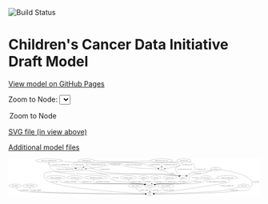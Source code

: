 <link rel='stylesheet' href="assets/style.css">
<link rel='stylesheet' href="https://unpkg.com/leaflet@1.5.1/dist/leaflet.css" integrity="sha512-xwE/Az9zrjBIphAcBb3F6JVqxf46+CDLwfLMHloNu6KEQCAWi6HcDUbeOfBIptF7tcCzusKFjFw2yuvEpDL9wQ==" crossorigin="">
<script type="text/javascript" src="https://code.jquery.com/jquery-3.2.1.min.js"></script>
<script type="text/javascript"  src="https://unpkg.com/leaflet@1.5.1/dist/leaflet.js"></script>
<script type="text/javascript" src="assets/actions.js"></script>

![Build Status](https://github.com/CBIIT/ccdi-model/actions/workflows/model-test-and-deploy.yml/badge.svg)

# Children's Cancer Data Initiative Draft Model

[View model on GitHub Pages](https://cbiit.github.io/ccdi-model/)



Zoom to Node: <select id="node_select">
  <option value="">Zoom to Node</option>
</select>
<div id="model"></div>

<p>
<a href="./model-desc/ccdi-model.svg">SVG file (in view above)</a>
<p>
<a href="./model-desc">Additional model files</a>
<div id='graph' style='display:off;'>
<svg width="2611pt" height="392pt"
 viewBox="0.00 0.00 2611.04 392.00" xmlns="http://www.w3.org/2000/svg" xmlns:xlink="http://www.w3.org/1999/xlink">
<g id="graph0" class="graph" transform="scale(1 1) rotate(0) translate(4 388)">
<title>Perl</title>
<polygon fill="#ffffff" stroke="transparent" points="-4,4 -4,-388 2607.0444,-388 2607.0444,4 -4,4"/>
<!-- medical_history -->
<g id="node1" class="node">
<title>medical_history</title>
<ellipse fill="none" stroke="#000000" cx="1240.0444" cy="-192" rx="85.2851" ry="18"/>
<text text-anchor="middle" x="1240.0444" y="-188.3" font-family="Times,serif" font-size="14.00" fill="#000000">medical_history</text>
</g>
<!-- participant -->
<g id="node8" class="node">
<title>participant</title>
<ellipse fill="none" stroke="#000000" cx="1461.0444" cy="-105" rx="62.2891" ry="18"/>
<text text-anchor="middle" x="1461.0444" y="-101.3" font-family="Times,serif" font-size="14.00" fill="#000000">participant</text>
</g>
<!-- medical_history&#45;&gt;participant -->
<g id="edge20" class="edge">
<title>medical_history&#45;&gt;participant</title>
<path fill="none" stroke="#000000" d="M1240.2377,-173.8048C1241.3747,-162.6856 1244.7761,-149.0916 1254.0444,-141 1276.8436,-121.0954 1359.3165,-128.6792 1389.0444,-123 1394.344,-121.9876 1399.8364,-120.8247 1405.3166,-119.5878"/>
<polygon fill="#000000" stroke="#000000" points="1406.1814,-122.9801 1415.1236,-117.2977 1404.5896,-116.1634 1406.1814,-122.9801"/>
<text text-anchor="middle" x="1322.0444" y="-144.8" font-family="Times,serif" font-size="14.00" fill="#000000">of_medical_history</text>
</g>
<!-- pathology_file -->
<g id="node2" class="node">
<title>pathology_file</title>
<ellipse fill="none" stroke="#000000" cx="1814.0444" cy="-366" rx="76.0865" ry="18"/>
<text text-anchor="middle" x="1814.0444" y="-362.3" font-family="Times,serif" font-size="14.00" fill="#000000">pathology_file</text>
</g>
<!-- pdx -->
<g id="node13" class="node">
<title>pdx</title>
<ellipse fill="none" stroke="#000000" cx="1583.0444" cy="-279" rx="27.8951" ry="18"/>
<text text-anchor="middle" x="1583.0444" y="-275.3" font-family="Times,serif" font-size="14.00" fill="#000000">pdx</text>
</g>
<!-- pathology_file&#45;&gt;pdx -->
<g id="edge6" class="edge">
<title>pathology_file&#45;&gt;pdx</title>
<path fill="none" stroke="#000000" d="M1803.1781,-348.138C1795.3674,-336.861 1783.8098,-322.9652 1770.0444,-315 1745.1697,-300.6064 1667.8382,-289.1597 1620.7694,-283.2955"/>
<polygon fill="#000000" stroke="#000000" points="1620.995,-279.7972 1610.645,-282.0619 1620.1483,-286.7458 1620.995,-279.7972"/>
<text text-anchor="middle" x="1849.0444" y="-318.8" font-family="Times,serif" font-size="14.00" fill="#000000">of_pathology_file</text>
</g>
<!-- sample -->
<g id="node18" class="node">
<title>sample</title>
<ellipse fill="none" stroke="#000000" cx="1805.0444" cy="-192" rx="44.393" ry="18"/>
<text text-anchor="middle" x="1805.0444" y="-188.3" font-family="Times,serif" font-size="14.00" fill="#000000">sample</text>
</g>
<!-- pathology_file&#45;&gt;sample -->
<g id="edge7" class="edge">
<title>pathology_file&#45;&gt;sample</title>
<path fill="none" stroke="#000000" d="M1865.5055,-352.7277C1886.445,-346.2948 1907.3088,-338.1976 1914.0444,-330 1933.564,-306.2436 1934.1418,-287.7853 1919.0444,-261 1917.8925,-258.9563 1872.4104,-231.7879 1839.2514,-212.1625"/>
<polygon fill="#000000" stroke="#000000" points="1840.6621,-208.9306 1830.2727,-206.8543 1837.0997,-214.9563 1840.6621,-208.9306"/>
<text text-anchor="middle" x="1990.0444" y="-275.3" font-family="Times,serif" font-size="14.00" fill="#000000">of_pathology_file</text>
</g>
<!-- cell_line -->
<g id="node19" class="node">
<title>cell_line</title>
<ellipse fill="none" stroke="#000000" cx="746.0444" cy="-279" rx="49.2915" ry="18"/>
<text text-anchor="middle" x="746.0444" y="-275.3" font-family="Times,serif" font-size="14.00" fill="#000000">cell_line</text>
</g>
<!-- pathology_file&#45;&gt;cell_line -->
<g id="edge5" class="edge">
<title>pathology_file&#45;&gt;cell_line</title>
<path fill="none" stroke="#000000" d="M1755.3716,-354.5185C1740.0269,-351.9333 1723.4636,-349.5102 1708.0444,-348 1634.4805,-340.7948 1113.6046,-352.0188 1043.0444,-330 1031.3944,-326.3645 1031.4906,-319.2337 1020.0444,-315 981.737,-300.831 873.1865,-289.5852 804.7716,-283.6416"/>
<polygon fill="#000000" stroke="#000000" points="804.8297,-280.1338 794.5677,-282.7685 804.2328,-287.1084 804.8297,-280.1338"/>
<text text-anchor="middle" x="1104.0444" y="-318.8" font-family="Times,serif" font-size="14.00" fill="#000000">of_pathology_file</text>
</g>
<!-- single_cell_sequencing_file -->
<g id="node3" class="node">
<title>single_cell_sequencing_file</title>
<ellipse fill="none" stroke="#000000" cx="415.0444" cy="-366" rx="137.5759" ry="18"/>
<text text-anchor="middle" x="415.0444" y="-362.3" font-family="Times,serif" font-size="14.00" fill="#000000">single_cell_sequencing_file</text>
</g>
<!-- single_cell_sequencing_file&#45;&gt;pdx -->
<g id="edge30" class="edge">
<title>single_cell_sequencing_file&#45;&gt;pdx</title>
<path fill="none" stroke="#000000" d="M538.5057,-357.9086C591.5941,-354.5805 654.3549,-350.8471 711.0444,-348 761.4649,-345.4677 1117.6899,-347.4985 1165.0444,-330 1175.1363,-326.2708 1174.0496,-318.982 1184.0444,-315 1249.0166,-289.1144 1458.1508,-281.6823 1544.8437,-279.6852"/>
<polygon fill="#000000" stroke="#000000" points="1545.1117,-283.1803 1555.0329,-279.4628 1544.9589,-276.182 1545.1117,-283.1803"/>
<text text-anchor="middle" x="1292.5444" y="-318.8" font-family="Times,serif" font-size="14.00" fill="#000000">of_single_cell_sequencing_file</text>
</g>
<!-- single_cell_sequencing_file&#45;&gt;sample -->
<g id="edge29" class="edge">
<title>single_cell_sequencing_file&#45;&gt;sample</title>
<path fill="none" stroke="#000000" d="M413.0747,-347.8057C412.7164,-337.7304 413.514,-325.2161 418.0444,-315 431.677,-284.2589 440.4291,-274.9129 471.0444,-261 585.5452,-208.966 910.3845,-233.25 1036.0444,-228 1194.8451,-221.3654 1594.4903,-237.4316 1751.0444,-210 1754.9836,-209.3098 1759.0267,-208.388 1763.0426,-207.325"/>
<polygon fill="#000000" stroke="#000000" points="1764.2787,-210.6102 1772.894,-204.4437 1762.3136,-203.8917 1764.2787,-210.6102"/>
<text text-anchor="middle" x="579.5444" y="-275.3" font-family="Times,serif" font-size="14.00" fill="#000000">of_single_cell_sequencing_file</text>
</g>
<!-- single_cell_sequencing_file&#45;&gt;cell_line -->
<g id="edge31" class="edge">
<title>single_cell_sequencing_file&#45;&gt;cell_line</title>
<path fill="none" stroke="#000000" d="M415.9149,-347.9361C417.4637,-336.7235 421.3849,-322.9771 431.0444,-315 435.9548,-310.9448 598.4727,-293.9304 688.0959,-284.8191"/>
<polygon fill="#000000" stroke="#000000" points="688.5244,-288.2936 698.12,-283.802 687.8178,-281.3294 688.5244,-288.2936"/>
<text text-anchor="middle" x="539.5444" y="-318.8" font-family="Times,serif" font-size="14.00" fill="#000000">of_single_cell_sequencing_file</text>
</g>
<!-- publication -->
<g id="node4" class="node">
<title>publication</title>
<ellipse fill="none" stroke="#000000" cx="63.0444" cy="-105" rx="63.0888" ry="18"/>
<text text-anchor="middle" x="63.0444" y="-101.3" font-family="Times,serif" font-size="14.00" fill="#000000">publication</text>
</g>
<!-- study -->
<g id="node14" class="node">
<title>study</title>
<ellipse fill="none" stroke="#000000" cx="1461.0444" cy="-18" rx="36.2938" ry="18"/>
<text text-anchor="middle" x="1461.0444" y="-14.3" font-family="Times,serif" font-size="14.00" fill="#000000">study</text>
</g>
<!-- publication&#45;&gt;study -->
<g id="edge34" class="edge">
<title>publication&#45;&gt;study</title>
<path fill="none" stroke="#000000" d="M73.9741,-87.1168C82.2598,-75.3631 94.8066,-60.9224 110.0444,-54 170.5638,-26.5066 1182.8252,-19.4776 1414.2035,-18.227"/>
<polygon fill="#000000" stroke="#000000" points="1414.331,-21.7265 1424.3123,-18.1734 1414.2938,-14.7266 1414.331,-21.7265"/>
<text text-anchor="middle" x="161.0444" y="-57.8" font-family="Times,serif" font-size="14.00" fill="#000000">of_publication</text>
</g>
<!-- radiology_file -->
<g id="node5" class="node">
<title>radiology_file</title>
<ellipse fill="none" stroke="#000000" cx="1669.0444" cy="-192" rx="73.387" ry="18"/>
<text text-anchor="middle" x="1669.0444" y="-188.3" font-family="Times,serif" font-size="14.00" fill="#000000">radiology_file</text>
</g>
<!-- radiology_file&#45;&gt;participant -->
<g id="edge10" class="edge">
<title>radiology_file&#45;&gt;participant</title>
<path fill="none" stroke="#000000" d="M1647.2348,-174.5653C1632.6231,-163.6111 1612.5551,-149.916 1593.0444,-141 1585.8246,-137.7007 1550.1551,-128.0316 1517.7148,-119.5443"/>
<polygon fill="#000000" stroke="#000000" points="1518.3453,-116.0918 1507.7859,-116.9566 1516.5799,-122.8655 1518.3453,-116.0918"/>
<text text-anchor="middle" x="1678.0444" y="-144.8" font-family="Times,serif" font-size="14.00" fill="#000000">of_radiology_file</text>
</g>
<!-- study_funding -->
<g id="node6" class="node">
<title>study_funding</title>
<ellipse fill="none" stroke="#000000" cx="221.0444" cy="-105" rx="77.1866" ry="18"/>
<text text-anchor="middle" x="221.0444" y="-101.3" font-family="Times,serif" font-size="14.00" fill="#000000">study_funding</text>
</g>
<!-- study_funding&#45;&gt;study -->
<g id="edge16" class="edge">
<title>study_funding&#45;&gt;study</title>
<path fill="none" stroke="#000000" d="M215.8191,-87.0358C213.8105,-76.0088 213.693,-62.4307 222.0444,-54 243.4163,-32.4253 1190.9278,-20.9032 1414.2502,-18.4843"/>
<polygon fill="#000000" stroke="#000000" points="1414.3688,-21.9833 1424.3306,-18.376 1414.2935,-14.9837 1414.3688,-21.9833"/>
<text text-anchor="middle" x="284.0444" y="-57.8" font-family="Times,serif" font-size="14.00" fill="#000000">of_study_funding</text>
</g>
<!-- methylation_array_file -->
<g id="node7" class="node">
<title>methylation_array_file</title>
<ellipse fill="none" stroke="#000000" cx="1583.0444" cy="-366" rx="115.8798" ry="18"/>
<text text-anchor="middle" x="1583.0444" y="-362.3" font-family="Times,serif" font-size="14.00" fill="#000000">methylation_array_file</text>
</g>
<!-- methylation_array_file&#45;&gt;pdx -->
<g id="edge13" class="edge">
<title>methylation_array_file&#45;&gt;pdx</title>
<path fill="none" stroke="#000000" d="M1583.0444,-347.9735C1583.0444,-336.1918 1583.0444,-320.5607 1583.0444,-307.1581"/>
<polygon fill="#000000" stroke="#000000" points="1586.5445,-307.0033 1583.0444,-297.0034 1579.5445,-307.0034 1586.5445,-307.0033"/>
<text text-anchor="middle" x="1674.5444" y="-318.8" font-family="Times,serif" font-size="14.00" fill="#000000">of_methylation_array_file</text>
</g>
<!-- methylation_array_file&#45;&gt;sample -->
<g id="edge11" class="edge">
<title>methylation_array_file&#45;&gt;sample</title>
<path fill="none" stroke="#000000" d="M1669.8192,-354.0719C1714.2441,-347.0765 1760.411,-338.057 1767.0444,-330 1788.0836,-304.4456 1734.6521,-301.2735 1732.0444,-297 1723.7102,-283.342 1725.7139,-275.6944 1732.0444,-261 1740.3695,-241.6757 1757.0631,-225.2396 1772.3875,-213.2618"/>
<polygon fill="#000000" stroke="#000000" points="1774.7661,-215.8545 1780.6984,-207.0761 1770.5867,-210.2391 1774.7661,-215.8545"/>
<text text-anchor="middle" x="1823.5444" y="-275.3" font-family="Times,serif" font-size="14.00" fill="#000000">of_methylation_array_file</text>
</g>
<!-- methylation_array_file&#45;&gt;cell_line -->
<g id="edge12" class="edge">
<title>methylation_array_file&#45;&gt;cell_line</title>
<path fill="none" stroke="#000000" d="M1468.5967,-363.3665C1274.4831,-358.4699 895.933,-346.9032 837.0444,-330 815.55,-323.8303 793.62,-311.7475 776.675,-300.8911"/>
<polygon fill="#000000" stroke="#000000" points="778.5715,-297.9492 768.297,-295.3635 774.7165,-303.7921 778.5715,-297.9492"/>
<text text-anchor="middle" x="928.5444" y="-318.8" font-family="Times,serif" font-size="14.00" fill="#000000">of_methylation_array_file</text>
</g>
<!-- participant&#45;&gt;study -->
<g id="edge28" class="edge">
<title>participant&#45;&gt;study</title>
<path fill="none" stroke="#000000" d="M1461.0444,-86.9735C1461.0444,-75.1918 1461.0444,-59.5607 1461.0444,-46.1581"/>
<polygon fill="#000000" stroke="#000000" points="1464.5445,-46.0033 1461.0444,-36.0034 1457.5445,-46.0034 1464.5445,-46.0033"/>
<text text-anchor="middle" x="1511.5444" y="-57.8" font-family="Times,serif" font-size="14.00" fill="#000000">of_participant</text>
</g>
<!-- follow_up -->
<g id="node9" class="node">
<title>follow_up</title>
<ellipse fill="none" stroke="#000000" cx="2043.0444" cy="-192" rx="55.4913" ry="18"/>
<text text-anchor="middle" x="2043.0444" y="-188.3" font-family="Times,serif" font-size="14.00" fill="#000000">follow_up</text>
</g>
<!-- follow_up&#45;&gt;participant -->
<g id="edge22" class="edge">
<title>follow_up&#45;&gt;participant</title>
<path fill="none" stroke="#000000" d="M1999.8022,-180.6409C1961.1438,-170.4597 1910.2323,-156.9751 1908.0444,-156 1896.8973,-151.032 1896.6501,-144.7743 1885.0444,-141 1810.3488,-116.708 1609.7132,-134.7082 1532.0444,-123 1526.6217,-122.1826 1521.0112,-121.1297 1515.43,-119.944"/>
<polygon fill="#000000" stroke="#000000" points="1515.9884,-116.4819 1505.4625,-117.6883 1514.4433,-123.3093 1515.9884,-116.4819"/>
<text text-anchor="middle" x="1953.0444" y="-144.8" font-family="Times,serif" font-size="14.00" fill="#000000">of_follow_up</text>
</g>
<!-- study_admin -->
<g id="node10" class="node">
<title>study_admin</title>
<ellipse fill="none" stroke="#000000" cx="1310.0444" cy="-105" rx="70.3881" ry="18"/>
<text text-anchor="middle" x="1310.0444" y="-101.3" font-family="Times,serif" font-size="14.00" fill="#000000">study_admin</text>
</g>
<!-- study_admin&#45;&gt;study -->
<g id="edge24" class="edge">
<title>study_admin&#45;&gt;study</title>
<path fill="none" stroke="#000000" d="M1318.061,-87.0987C1323.8328,-76.0969 1332.6125,-62.5231 1344.0444,-54 1364.8972,-38.4532 1392.553,-29.5435 1415.7409,-24.4781"/>
<polygon fill="#000000" stroke="#000000" points="1416.5922,-27.877 1425.7051,-22.4728 1415.2111,-21.0146 1416.5922,-27.877"/>
<text text-anchor="middle" x="1400.5444" y="-57.8" font-family="Times,serif" font-size="14.00" fill="#000000">of_study_admin</text>
</g>
<!-- family_relationship -->
<g id="node11" class="node">
<title>family_relationship</title>
<ellipse fill="none" stroke="#000000" cx="488.0444" cy="-192" rx="100.1823" ry="18"/>
<text text-anchor="middle" x="488.0444" y="-188.3" font-family="Times,serif" font-size="14.00" fill="#000000">family_relationship</text>
</g>
<!-- family_relationship&#45;&gt;participant -->
<g id="edge8" class="edge">
<title>family_relationship&#45;&gt;participant</title>
<path fill="none" stroke="#000000" d="M505.8519,-174.2237C519.0349,-162.356 538.1001,-147.7346 558.0444,-141 645.5455,-111.4533 1297.5089,-135.2761 1389.0444,-123 1394.8529,-122.221 1400.8703,-121.1506 1406.8389,-119.9169"/>
<polygon fill="#000000" stroke="#000000" points="1407.7874,-123.2917 1416.7922,-117.7092 1406.2716,-116.4578 1407.7874,-123.2917"/>
<text text-anchor="middle" x="637.5444" y="-144.8" font-family="Times,serif" font-size="14.00" fill="#000000">of_family_relationship</text>
</g>
<!-- molecular_test -->
<g id="node12" class="node">
<title>molecular_test</title>
<ellipse fill="none" stroke="#000000" cx="686.0444" cy="-192" rx="79.8859" ry="18"/>
<text text-anchor="middle" x="686.0444" y="-188.3" font-family="Times,serif" font-size="14.00" fill="#000000">molecular_test</text>
</g>
<!-- molecular_test&#45;&gt;participant -->
<g id="edge23" class="edge">
<title>molecular_test&#45;&gt;participant</title>
<path fill="none" stroke="#000000" d="M700.446,-174.0522C711.0902,-162.2689 726.6988,-147.8193 744.0444,-141 810.7677,-114.7681 1318.0161,-132.7516 1389.0444,-123 1394.7687,-122.2141 1400.6968,-121.1512 1406.5818,-119.9325"/>
<polygon fill="#000000" stroke="#000000" points="1407.3958,-123.3371 1416.4012,-117.7557 1405.8807,-116.503 1407.3958,-123.3371"/>
<text text-anchor="middle" x="808.0444" y="-144.8" font-family="Times,serif" font-size="14.00" fill="#000000">of_molecular_test</text>
</g>
<!-- pdx&#45;&gt;sample -->
<g id="edge21" class="edge">
<title>pdx&#45;&gt;sample</title>
<path fill="none" stroke="#000000" d="M1601.8547,-265.6338C1618.9067,-254.1008 1645.1131,-237.7976 1670.0444,-228 1704.3674,-214.5117 1715.5044,-219.844 1751.0444,-210 1754.586,-209.019 1758.2381,-207.9433 1761.8939,-206.8209"/>
<polygon fill="#000000" stroke="#000000" points="1763.0312,-210.1321 1771.5064,-203.7742 1760.9163,-203.4592 1763.0312,-210.1321"/>
<text text-anchor="middle" x="1694.0444" y="-231.8" font-family="Times,serif" font-size="14.00" fill="#000000">of_pdx</text>
</g>
<!-- synonym -->
<g id="node15" class="node">
<title>synonym</title>
<ellipse fill="none" stroke="#000000" cx="2143.0444" cy="-279" rx="51.9908" ry="18"/>
<text text-anchor="middle" x="2143.0444" y="-275.3" font-family="Times,serif" font-size="14.00" fill="#000000">synonym</text>
</g>
<!-- synonym&#45;&gt;participant -->
<g id="edge17" class="edge">
<title>synonym&#45;&gt;participant</title>
<path fill="none" stroke="#000000" d="M2109.0188,-265.3384C2079.7362,-254.0125 2036.1505,-238.1746 1997.0444,-228 1952.0702,-216.2986 1933.5736,-234.4345 1894.0444,-210 1861.607,-189.9492 1876.5823,-159.1502 1843.0444,-141 1782.1616,-108.0511 1600.4619,-133.554 1532.0444,-123 1526.6246,-122.1639 1521.016,-121.0988 1515.4359,-119.9054"/>
<polygon fill="#000000" stroke="#000000" points="1515.9967,-116.4437 1505.4698,-117.6407 1514.4455,-123.2697 1515.9967,-116.4437"/>
<text text-anchor="middle" x="1936.5444" y="-188.3" font-family="Times,serif" font-size="14.00" fill="#000000">of_synonym</text>
</g>
<!-- synonym&#45;&gt;study -->
<g id="edge18" class="edge">
<title>synonym&#45;&gt;study</title>
<path fill="none" stroke="#000000" d="M2191.9656,-272.7524C2309.2857,-255.7808 2590.6173,-202.1627 2503.0444,-87 2469.8227,-43.3118 2438.2734,-62.4595 2384.0444,-54 2212.4296,-27.2288 1670.377,-19.9875 1507.6676,-18.3931"/>
<polygon fill="#000000" stroke="#000000" points="1507.5397,-14.8918 1497.5068,-18.2961 1507.4729,-21.8915 1507.5397,-14.8918"/>
<text text-anchor="middle" x="2560.5444" y="-144.8" font-family="Times,serif" font-size="14.00" fill="#000000">of_synonym</text>
</g>
<!-- synonym&#45;&gt;sample -->
<g id="edge19" class="edge">
<title>synonym&#45;&gt;sample</title>
<path fill="none" stroke="#000000" d="M2103.4935,-267.1261C2094.8369,-264.8329 2085.6793,-262.6379 2077.0444,-261 2004.5683,-247.2525 1981.5088,-267.8289 1912.0444,-243 1900.5524,-238.8924 1899.8044,-233.7586 1889.0444,-228 1875.7616,-220.8912 1860.776,-214.1032 1847.1781,-208.376"/>
<polygon fill="#000000" stroke="#000000" points="1848.1449,-204.9885 1837.5662,-204.4038 1845.4713,-211.4578 1848.1449,-204.9885"/>
<text text-anchor="middle" x="1954.5444" y="-231.8" font-family="Times,serif" font-size="14.00" fill="#000000">of_synonym</text>
</g>
<!-- study_personnel -->
<g id="node16" class="node">
<title>study_personnel</title>
<ellipse fill="none" stroke="#000000" cx="1628.0444" cy="-105" rx="87.1846" ry="18"/>
<text text-anchor="middle" x="1628.0444" y="-101.3" font-family="Times,serif" font-size="14.00" fill="#000000">study_personnel</text>
</g>
<!-- study_personnel&#45;&gt;study -->
<g id="edge27" class="edge">
<title>study_personnel&#45;&gt;study</title>
<path fill="none" stroke="#000000" d="M1610.0683,-87.253C1598.331,-76.451 1582.2286,-63.0385 1566.0444,-54 1546.6137,-43.1484 1523.3453,-34.7611 1503.6563,-28.8232"/>
<polygon fill="#000000" stroke="#000000" points="1504.5986,-25.4524 1494.0192,-26.0233 1502.6456,-32.1744 1504.5986,-25.4524"/>
<text text-anchor="middle" x="1656.5444" y="-57.8" font-family="Times,serif" font-size="14.00" fill="#000000">of_study_personnel</text>
</g>
<!-- therapeutic_procedure -->
<g id="node17" class="node">
<title>therapeutic_procedure</title>
<ellipse fill="none" stroke="#000000" cx="902.0444" cy="-192" rx="117.7793" ry="18"/>
<text text-anchor="middle" x="902.0444" y="-188.3" font-family="Times,serif" font-size="14.00" fill="#000000">therapeutic_procedure</text>
</g>
<!-- therapeutic_procedure&#45;&gt;participant -->
<g id="edge14" class="edge">
<title>therapeutic_procedure&#45;&gt;participant</title>
<path fill="none" stroke="#000000" d="M885.3378,-174.1409C877.3298,-163.4312 871.2044,-150.1581 880.0444,-141 899.6956,-120.6416 1361.0264,-126.953 1389.0444,-123 1394.7657,-122.1928 1400.6919,-121.116 1406.5757,-119.889"/>
<polygon fill="#000000" stroke="#000000" points="1407.3936,-123.2927 1416.3939,-117.703 1405.8722,-116.46 1407.3936,-123.2927"/>
<text text-anchor="middle" x="973.0444" y="-144.8" font-family="Times,serif" font-size="14.00" fill="#000000">of_therapeutic_procedure</text>
</g>
<!-- sample&#45;&gt;participant -->
<g id="edge25" class="edge">
<title>sample&#45;&gt;participant</title>
<path fill="none" stroke="#000000" d="M1789.4222,-175.1117C1777.4263,-163.3458 1759.7846,-148.4714 1741.0444,-141 1654.4408,-106.4724 1623.9785,-138.5069 1532.0444,-123 1526.7152,-122.1011 1521.1987,-121.0046 1515.7038,-119.8008"/>
<polygon fill="#000000" stroke="#000000" points="1516.4122,-116.3724 1505.8817,-117.5377 1514.8405,-123.1937 1516.4122,-116.3724"/>
<text text-anchor="middle" x="1802.5444" y="-144.8" font-family="Times,serif" font-size="14.00" fill="#000000">of_sample</text>
</g>
<!-- cell_line&#45;&gt;participant -->
<g id="edge32" class="edge">
<title>cell_line&#45;&gt;participant</title>
<path fill="none" stroke="#000000" d="M790.7051,-271.1593C859.6858,-258.5431 988.4362,-232.836 1029.0444,-210 1048.7672,-198.9089 1045.0359,-184.5669 1065.0444,-174 1135.0323,-137.0379 1161.8241,-153.0862 1240.0444,-141 1305.9658,-130.8141 1323.4497,-135.1126 1389.0444,-123 1394.3502,-122.0202 1399.8466,-120.8794 1405.3295,-119.6564"/>
<polygon fill="#000000" stroke="#000000" points="1406.1878,-123.0503 1415.1396,-117.3832 1404.6076,-116.231 1406.1878,-123.0503"/>
<text text-anchor="middle" x="1105.5444" y="-188.3" font-family="Times,serif" font-size="14.00" fill="#000000">of_cell_line</text>
</g>
<!-- cell_line&#45;&gt;study -->
<g id="edge33" class="edge">
<title>cell_line&#45;&gt;study</title>
<path fill="none" stroke="#000000" d="M710.8445,-266.3664C704.6306,-264.3951 698.1852,-262.5134 692.0444,-261 551.8541,-226.45 302.7694,-296.5934 379.0444,-174 434.9425,-84.1576 1214.5495,-32.4605 1414.5542,-20.6283"/>
<polygon fill="#000000" stroke="#000000" points="1414.9481,-24.1113 1424.7259,-20.0315 1414.538,-17.1233 1414.9481,-24.1113"/>
<text text-anchor="middle" x="471.5444" y="-144.8" font-family="Times,serif" font-size="14.00" fill="#000000">of_cell_line</text>
</g>
<!-- diagnosis -->
<g id="node20" class="node">
<title>diagnosis</title>
<ellipse fill="none" stroke="#000000" cx="1398.0444" cy="-192" rx="54.6905" ry="18"/>
<text text-anchor="middle" x="1398.0444" y="-188.3" font-family="Times,serif" font-size="14.00" fill="#000000">diagnosis</text>
</g>
<!-- diagnosis&#45;&gt;participant -->
<g id="edge35" class="edge">
<title>diagnosis&#45;&gt;participant</title>
<path fill="none" stroke="#000000" d="M1394.2307,-173.8259C1393.0427,-163.5179 1393.2927,-150.7679 1399.0444,-141 1402.7785,-134.6585 1408.0949,-129.326 1414.0635,-124.8746"/>
<polygon fill="#000000" stroke="#000000" points="1416.0701,-127.7443 1422.5195,-119.3387 1412.2359,-121.8878 1416.0701,-127.7443"/>
<text text-anchor="middle" x="1443.5444" y="-144.8" font-family="Times,serif" font-size="14.00" fill="#000000">of_diagnosis</text>
</g>
<!-- exposure -->
<g id="node21" class="node">
<title>exposure</title>
<ellipse fill="none" stroke="#000000" cx="1524.0444" cy="-192" rx="53.0913" ry="18"/>
<text text-anchor="middle" x="1524.0444" y="-188.3" font-family="Times,serif" font-size="14.00" fill="#000000">exposure</text>
</g>
<!-- exposure&#45;&gt;participant -->
<g id="edge26" class="edge">
<title>exposure&#45;&gt;participant</title>
<path fill="none" stroke="#000000" d="M1513.7185,-174.1014C1507.7377,-164.1185 1499.8636,-151.5982 1492.0444,-141 1489.4553,-137.4907 1486.6132,-133.8952 1483.7332,-130.399"/>
<polygon fill="#000000" stroke="#000000" points="1486.181,-127.8737 1477.0452,-122.5082 1480.841,-132.3997 1486.181,-127.8737"/>
<text text-anchor="middle" x="1545.5444" y="-144.8" font-family="Times,serif" font-size="14.00" fill="#000000">of_exposure</text>
</g>
<!-- study_arm -->
<g id="node22" class="node">
<title>study_arm</title>
<ellipse fill="none" stroke="#000000" cx="2434.0444" cy="-105" rx="59.5901" ry="18"/>
<text text-anchor="middle" x="2434.0444" y="-101.3" font-family="Times,serif" font-size="14.00" fill="#000000">study_arm</text>
</g>
<!-- study_arm&#45;&gt;study -->
<g id="edge15" class="edge">
<title>study_arm&#45;&gt;study</title>
<path fill="none" stroke="#000000" d="M2389.2075,-92.8424C2342.032,-80.6346 2265.4227,-62.4583 2198.0444,-54 2063.6357,-37.1271 1648.3059,-23.5628 1507.9453,-19.3562"/>
<polygon fill="#000000" stroke="#000000" points="1507.6447,-15.8458 1497.5449,-19.0466 1507.4363,-22.8427 1507.6447,-15.8458"/>
<text text-anchor="middle" x="2331.5444" y="-57.8" font-family="Times,serif" font-size="14.00" fill="#000000">of_study_arm</text>
</g>
<!-- clinical_measure_file -->
<g id="node23" class="node">
<title>clinical_measure_file</title>
<ellipse fill="none" stroke="#000000" cx="2265.0444" cy="-192" rx="108.5808" ry="18"/>
<text text-anchor="middle" x="2265.0444" y="-188.3" font-family="Times,serif" font-size="14.00" fill="#000000">clinical_measure_file</text>
</g>
<!-- clinical_measure_file&#45;&gt;participant -->
<g id="edge4" class="edge">
<title>clinical_measure_file&#45;&gt;participant</title>
<path fill="none" stroke="#000000" d="M2172.7295,-182.5228C2115.6813,-175.8674 2048.3228,-166.336 2021.0444,-156 2009.6322,-151.6758 2009.6732,-144.7027 1998.0444,-141 1899.2964,-109.5582 1634.6128,-137.8151 1532.0444,-123 1526.6168,-122.216 1521.003,-121.1854 1515.4198,-120.0134"/>
<polygon fill="#000000" stroke="#000000" points="1515.9738,-116.5507 1505.4498,-117.7741 1514.4397,-123.3806 1515.9738,-116.5507"/>
<text text-anchor="middle" x="2150.5444" y="-144.8" font-family="Times,serif" font-size="14.00" fill="#000000">of_clinical_measure_file_participant</text>
</g>
<!-- clinical_measure_file&#45;&gt;study -->
<g id="edge9" class="edge">
<title>clinical_measure_file&#45;&gt;study</title>
<path fill="none" stroke="#000000" d="M2278.0321,-173.7274C2283.8475,-163.1316 2287.8374,-150.1225 2280.0444,-141 2275.0211,-135.1196 1737.6972,-55.1172 1730.0444,-54 1651.5857,-42.5463 1560.0396,-30.5949 1506.5146,-23.7493"/>
<polygon fill="#000000" stroke="#000000" points="1506.6944,-20.244 1496.3317,-22.4499 1505.8083,-27.1877 1506.6944,-20.244"/>
<text text-anchor="middle" x="2261.0444" y="-101.3" font-family="Times,serif" font-size="14.00" fill="#000000">of_clinical_measure_file</text>
</g>
<!-- sequencing_file -->
<g id="node24" class="node">
<title>sequencing_file</title>
<ellipse fill="none" stroke="#000000" cx="803.0444" cy="-366" rx="83.3857" ry="18"/>
<text text-anchor="middle" x="803.0444" y="-362.3" font-family="Times,serif" font-size="14.00" fill="#000000">sequencing_file</text>
</g>
<!-- sequencing_file&#45;&gt;pdx -->
<g id="edge1" class="edge">
<title>sequencing_file&#45;&gt;pdx</title>
<path fill="none" stroke="#000000" d="M885.8206,-364.0211C1026.9612,-360.15 1308.3068,-350.1368 1405.0444,-330 1424.0407,-326.0457 1427.5298,-320.8054 1446.0444,-315 1479.7525,-304.4306 1518.7678,-294.3877 1546.5209,-287.6083"/>
<polygon fill="#000000" stroke="#000000" points="1547.6756,-290.93 1556.5715,-285.1755 1546.0288,-284.1264 1547.6756,-290.93"/>
<text text-anchor="middle" x="1512.5444" y="-318.8" font-family="Times,serif" font-size="14.00" fill="#000000">of_sequencing_file</text>
</g>
<!-- sequencing_file&#45;&gt;sample -->
<g id="edge3" class="edge">
<title>sequencing_file&#45;&gt;sample</title>
<path fill="none" stroke="#000000" d="M803.1567,-347.9885C804.2454,-336.7975 807.6234,-323.0554 817.0444,-315 975.7892,-179.2655 1547.073,-254.9378 1751.0444,-210 1754.8444,-209.1628 1758.7529,-208.1573 1762.6466,-207.0551"/>
<polygon fill="#000000" stroke="#000000" points="1763.6672,-210.4031 1772.2249,-204.1569 1761.6398,-203.7031 1763.6672,-210.4031"/>
<text text-anchor="middle" x="994.5444" y="-275.3" font-family="Times,serif" font-size="14.00" fill="#000000">of_sequencing_file</text>
</g>
<!-- sequencing_file&#45;&gt;cell_line -->
<g id="edge2" class="edge">
<title>sequencing_file&#45;&gt;cell_line</title>
<path fill="none" stroke="#000000" d="M730.9025,-356.8158C698.6843,-351.088 665.7762,-342.4027 656.0444,-330 641.4805,-311.4391 665.563,-298.4977 692.4639,-290.2961"/>
<polygon fill="#000000" stroke="#000000" points="693.7594,-293.5675 702.4359,-287.4873 691.8615,-286.8297 693.7594,-293.5675"/>
<text text-anchor="middle" x="722.5444" y="-318.8" font-family="Times,serif" font-size="14.00" fill="#000000">of_sequencing_file</text>
</g>
</g>
</svg>
</div>
